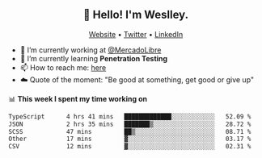 <h2 align="center">👋 Hello! I'm Weslley.</h2>
<p align="center">
  <a href="http://weslleyneri.com.br">Website</a> •
  <a href="https://twitter.com/Weslley_Neri">Twitter</a> •
  <a href="https://www.linkedin.com/in/weslley-neri-3658908b">LinkedIn</a>
</p>


- 🔭 I’m currently working at [@MercadoLibre](https://github.com/mercadolibre)
- 🌱 I’m currently learning **Penetration Testing**
- 📫 How to reach me: [here](mailto:weslley39@gmail.com)
- ☁️ Quote of the moment: "Be good at something, get good or give up"

📊 **This week I spent my time working on**
<!--START_SECTION:waka-->

```txt
TypeScript      4 hrs 41 mins   █████████████░░░░░░░░░░░░   52.09 %
JSON            2 hrs 35 mins   ███████▒░░░░░░░░░░░░░░░░░   28.72 %
SCSS            47 mins         ██▒░░░░░░░░░░░░░░░░░░░░░░   08.71 %
Other           17 mins         ▓░░░░░░░░░░░░░░░░░░░░░░░░   03.17 %
CSV             12 mins         ▓░░░░░░░░░░░░░░░░░░░░░░░░   02.31 %
```

<!--END_SECTION:waka-->

<!-- Inspired by https://github.com/gruselhaus/gruselhaus -->